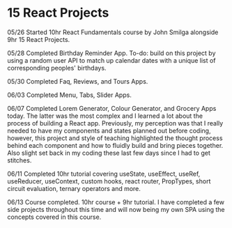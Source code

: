 # 15 React Projects
 
05/26 Started 10hr React Fundamentals course by John Smilga alongside 9hr 15 React Projects.

05/28 Completed Birthday Reminder App. To-do: build on this project by using a random user API to match up calendar dates with a unique list of corresponding peoples' birthdays.

05/30 Completed Faq, Reviews, and Tours Apps.

06/03 Completed Menu, Tabs, Slider Apps.

06/07 Completed Lorem Generator, Colour Generator, and Grocery Apps today. The latter was the most complex and I learned a lot about the process of building a React app. Previously, my perception was that I really needed to have my components and states planned out before coding, however, this project and style of teaching highlighted the thought process behind each component and how to fluidly build and bring pieces together. Also slight set back in my coding these last few days since I had to get stitches.

06/11 Completed 10hr tutorial covering useState, useEffect, useRef, useReducer, useContext, custom hooks, react router, PropTypes, short circuit evaluation, ternary operators and more.

06/13 Course completed. 10hr course + 9hr tutorial. I have completed a few side projects throughout this time and will now being my own SPA using the concepts covered in this course.
